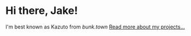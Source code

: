 <html>
	<head>
	</head>
	<body>
		<nav>
		</nav>
		<div class="container">
    		<div class="blurb">
        		<h1>Hi there, Jake!</h1>
				<p>I'm best known as Kazuto from <em>bunk.town</em> <a href="/about.html">Read more about my projects...</a></p>
    		</div><!-- /.blurb -->
		</div><!-- /.container -->
	</body>
</html>

